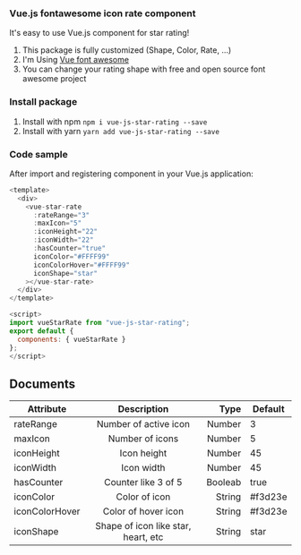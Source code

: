 ### Vue.js fontawesome icon rate component

It's easy to use Vue.js component for star rating!

1. This package is fully customized (Shape, Color, Rate, ...)
2. I'm Using [Vue font awesome][1]
3. You can change your rating shape with free and open source font awesome project

### Install package

1. Install with npm `npm i vue-js-star-rating --save`
2. Install with yarn `yarn add vue-js-star-rating --save`

### Code sample

After import and registering component in your Vue.js application:

```javascript
<template>
  <div>
    <vue-star-rate
      :rateRange="3"
      :maxIcon="5"
      :iconHeight="22"
      :iconWidth="22"
      :hasCounter="true"
      iconColor="#FFFF99"
      iconColorHover="#FFFF99"
      iconShape="star"
    ></vue-star-rate>
  </div>
</template>

<script>
import vueStarRate from "vue-js-star-rating";
export default {
  components: { vueStarRate }
};
</script>

```

## Documents

| Attribute      |             Description             |    Type | Default |
| -------------- | :---------------------------------: | ------: | ------- |
| rateRange      |        Number of active icon        |  Number | 3       |
| maxIcon        |           Number of icons           |  Number | 5       |
| iconHeight     |             Icon height             |  Number | 45      |
| iconWidth      |             Icon width              |  Number | 45      |
| hasCounter     |         Counter like 3 of 5         | Booleab | true    |
| iconColor      |            Color of icon            |  String | #f3d23e |
| iconColorHover |         Color of hover icon         |  String | #f3d23e |
| iconShape      | Shape of icon like star, heart, etc |  String | star    |

[1]: https://www.npmjs.com/package/vue-awesome
